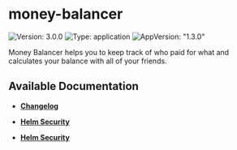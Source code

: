# money-balancer

![Version: 3.0.0](https://img.shields.io/badge/Version-3.0.0-informational?style=flat-square) ![Type: application](https://img.shields.io/badge/Type-application-informational?style=flat-square) ![AppVersion: "1.3.0"](https://img.shields.io/badge/AppVersion-"1.3.0"-informational?style=flat-square)

Money Balancer helps you to keep track of who paid for what and calculates your balance with all of your friends.

## Available Documentation

- [**Changelog**](CHANGELOG)

- [**Helm Security**](container-security)

- [**Helm Security**](helm-security)

